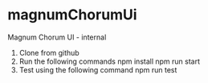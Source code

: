 # magnumChorumUi
Magnum Chorum UI - internal


1. Clone from github
2. Run the following commands
	npm install
	npm run start
3. Test using the following command
	npm run test